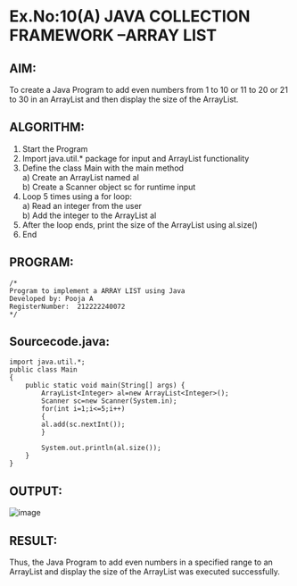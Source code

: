 # Ex.No:10(A)         JAVA COLLECTION FRAMEWORK –ARRAY LIST
## AIM:
To create a Java Program to add even numbers from 1 to 10 or 11 to 20 or 21 to 30 in an ArrayList and then display the size of the ArrayList.

## ALGORITHM:
1. Start the Program  
2. Import java.util.* package for input and ArrayList functionality  
3. Define the class Main with the main method  
   a) Create an ArrayList<Integer> named al  
   b) Create a Scanner object sc for runtime input  
4. Loop 5 times using a for loop:  
   a) Read an integer from the user  
   b) Add the integer to the ArrayList al  
5. After the loop ends, print the size of the ArrayList using al.size()  
6. End
   
## PROGRAM:
 ```
/*
Program to implement a ARRAY LIST using Java
Developed by: Pooja A
RegisterNumber:  212222240072
*/
```

## Sourcecode.java:
```
import java.util.*;
public class Main
{
	public static void main(String[] args) {
		ArrayList<Integer> al=new ArrayList<Integer>();
        Scanner sc=new Scanner(System.in);
        for(int i=1;i<=5;i++)
        {
        al.add(sc.nextInt());
        }
     
        System.out.println(al.size());
	}
}
```


## OUTPUT:

![image](https://github.com/user-attachments/assets/25f83f2b-8977-4761-b64b-12e6c48daacc)


## RESULT:
Thus, the Java Program to add even numbers in a specified range to an ArrayList and display the size of the ArrayList was executed successfully.


